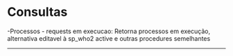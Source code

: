 # Consultas

-Processos - requests em execucao: Retorna processos em execução, alternativa editavel à sp_who2 active e outras procedures semelhantes

* * *